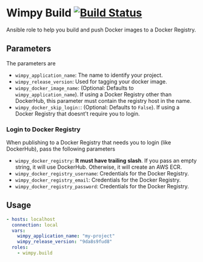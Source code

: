 # Wimpy Build [![Build Status](https://travis-ci.org/wimpy/wimpy.build.svg?branch=master)](https://travis-ci.org/wimpy/wimpy.build)
Ansible role to help you build and push Docker images to a Docker Registry. 

## Parameters
The parameters are

  - `wimpy_application_name`: The name to identify your project.
  - `wimpy_release_version`: Used for tagging your docker image.
  - `wimpy_docker_image_name`: (Optional: Defaults to `wimpy_application_name`). If using a Docker Registry other than DockerHub, this parameter must contain the registry host in the name.
  - `wimpy_docker_skip_login:`: (Optional: Defaults to `False`). If using a Docker Registry that doesnt't require you to login.

### Login to Docker Registry
When publishing to a Docker Registry that needs you to login (like DockerHub), pass the following parameters

  - `wimpy_docker_registry`: **It must have trailing slash**. If you pass an empty string, it will use DockerHub. Otherwise, it will create an AWS ECR.
  - `wimpy_docker_registry_username`: Credentials for the Docker Registry.
  - `wimpy_docker_registry_email`: Credentials for the Docker Registry.
  - `wimpy_docker_registry_password`: Credentials for the Docker Registry.

## Usage

```yaml
- hosts: localhost
  connection: local
  vars:
    wimpy_application_name: "my-project"
    wimpy_release_version: "9da8s9fud8"
  roles:
    - wimpy.build

```

